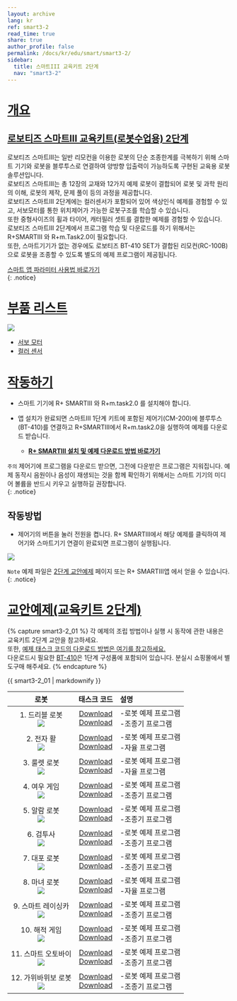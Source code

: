 ```yaml
---
layout: archive
lang: kr
ref: smart3-2
read_time: true
share: true
author_profile: false
permalink: /docs/kr/edu/smart/smart3-2/
sidebar:
  title: 스마트III 교육키트 2단계
  nav: "smart3-2"
---
```


# [개요](#개요)

## [로보티즈 스마트III 교육키트(로봇수업용) 2단계](#로보티즈-스마트iii-교육키트로봇수업용-2단계)

로보티즈 스마트III는 일반 리모컨을 이용한 로봇의 단순 조종한계를 극복하기 위해 스마트 기기와 로봇을 블루투스로 연결하여 양방향 입출력이 가능하도록 구현된 교육용 로봇 솔루션입니다.  
로보티즈 스마트III는 총 12장의 교재와 12가지 예제 로봇이 결합되어 로봇 및 과학 원리의 이해, 로봇의 제작, 문제 풀이 등의 과정을 제공합니다.  
로보티즈 스마트III 2단계에는 컬러센서가 포함되어 있어 색상인식 예제를 경험할 수 있고, 서보모터를 통한 위치제어가 가능한 로봇구조를 학습할 수 있습니다.  
또한 중형사이즈의 휠과 타이어, 캐터필러 셋트를 결합한 예제를 경험할 수 있습니다.  
로보티즈 스마트III 2단계에서 프로그램 학습 및 다운로드를 하기 위해서는 R+SMARTIII 와 R+m.Task2.0이 필요합니다.  
또한, 스마트기기가 없는 경우에도 로보티즈 BT-410 SET가 결합된 리모컨(RC-100B)으로 로봇을 조종할 수 있도록 별도의 예제 프로그램이 제공됩니다.

[스마트 앱 파라미터 사용법 바로가기]  
{: .notice}

# [부품 리스트](#부품-리스트)

 ![](/assets/images/edu/smart/smart3-2_e-manual.jpg)

 - [서보 모터]
 - [컬러 센서]

# [작동하기](#작동하기)

- 스마트 기기에 R+ SMARTIII 와 R+m.task2.0 를 설치해야 합니다.
- 앱 설치가 완료되면 스마트III 1단계 키트에 포함된 제어기(CM-200)에 블루투스(BT-410)를 연결하고 R+SMARTIII에서 R+m.task2.0을 실행하여 예제를 다운로드 받습니다.

  - **[R+ SMARTIII 설치 및 예제 다운로드 방법 바로가기]**

`주의` 제어기에 프로그램을 다운로드 받으면, 그전에 다운받은 프로그램은 지워집니다. 예제 동작시 음원이나 음성이 재생되는 것을 함께 확인하기 위해서는 스마트 기기의 미디어 볼륨을 반드시 키우고 실행하길 권장합니다.  
{: .notice}

## 작동방법

- 제어기의 버튼을 눌러 전원을 켭니다. R+ SMARTIII에서 해당 예제를 클릭하여 제어기와 스마트기기 연결이 완료되면 프로그램이 실행됩니다.

 ![](/assets/images/edu/smart/cm_200_7.jpg)

`Note` 예제 파일은 [2단계 교안예제] 페이지 또는 R+ SMARTIII앱 에서 얻을 수 있습니다.
{: .notice}

# [교안예제(교육키트 2단계)](#교안예제-교육키트-2단계)

{% capture smart3-2_01 %}
각 예제의 조립 방법이나 실행 시 동작에 관한 내용은 교육키트 2단계 교안을 참고하세요.  
또한, [예제 태스크 코드의 다운로드 방법은 여기를 참고하세요.]  
다운로드시 필요한 [BT-410]은 1단계 구성품에 포함되어 있습니다. 분실시 쇼핑몰에서 별도구매 해주세요.
{% endcapture %}

<div class="notice">{{ smart3-2_01 | markdownify }}</div>


|                                        로봇                                         |                                                태스크 코드                                                | 설명                                      |
|:-----------------------------------------------------------------------------------:|:---------------------------------------------------------------------------------------------------------:|:------------------------------------------|
|   1. 드리블 로봇<br />![](/assets/images/edu/smart/1_smartiii_l2_dribble_bot.png)   |     [Download][01_smart3_L2_Dribble_Bot_kr.tskx]<br />[Download][03_smart3_L2_Dribble_Bot_RC_kr.tskx]     | -로봇 예제 프로그램<br />-조종기 프로그램 |
|    2. 전자 활<br />![](/assets/images/edu/smart/1_smartiii_l2_electric_bow.png)     |    [Download][01_smart3_L2_Electric_Bow_kr.tskx]<br />[Download][03_smart3_L2_Electric_Bow_AI_kr.tskx]    | -로봇 예제 프로그램<br />-자율 프로그램   |
|   3. 룰렛 로봇<br />![](/assets/images/edu/smart/1_smartiii_l2_roulette_dart.png)   |   [Download][01_smart3_L2_Roulette_Dart_kr.tskx]<br />[Download][03_smart3_L2_Roulette_Dart_AI_kr.tskx]   | -로봇 예제 프로그램<br />-자율 프로그램   |
|     4. 여우 게임<br />![](/assets/images/edu/smart/1_smartiii_l2_fox_game.png)      |        [Download][01_smart3_L2_Fox_Game_kr.tskx]<br />[Download][03_smart3_L2_Fox_Game_RC_kr.tskx]        | -로봇 예제 프로그램<br />-조종기 프로그램 |
|    5. 알람 로봇<br />![](/assets/images/edu/smart/1_smartiii_l2_alarm_clock.png)    |     [Download][01_smart3_L2_Alarm_Clock_kr.tskx]<br />[Download][03_smart3_L2_Alarm_Clock_RC_kr.tskx]     | -로봇 예제 프로그램<br />-조종기 프로그램 |
|      6. 검투사<br />![](/assets/images/edu/smart/1_smartiii_l2_gladiator.png)       |       [Download][01_smart3_L2_Gladiator_kr.tskx]<br />[Download][03_smart3_L2_Gladiator_RC_kr.tskx]       | -로봇 예제 프로그램<br />-조종기 프로그램 |
|       7. 대포 로봇<br />![](/assets/images/edu/smart/1_smartiii_l2_tank.png)        |            [Download][01_smart3_L2_Tank_kr.tskx]<br />[Download][03_smart3_L2_Tank_RC_kr.tskx]            | -로봇 예제 프로그램<br />-조종기 프로그램 |
|   8. 마녀 로봇<br />![](/assets/images/edu/smart/1_smartiii_l2_talking_witch.png)   |   [Download][01_smart3_L2_Talking_Witch_kr.tskx]<br />[Download][03_smart3_L2_Talking_Witch_AI_kr.tskx]   | -로봇 예제 프로그램<br />-자율 프로그램   |
| 9. 스마트 레이싱카<br />![](/assets/images/edu/smart/1_smartiii_l2_racing_car.png)  |      [Download][01_smart3_L2_Racing_Car_kr.tskx]<br />[Download][03_smart3_L2_Racing_Car_RC_kr.tskx]      | -로봇 예제 프로그램<br />-조종기 프로그램 |
| 10. 해적 게임<br />![](/assets/images/edu/smart/1_smartiii_l2_pirate_roulette.png)  | [Download][01_smart3_L2_Pirate_Roulette_kr.tskx]<br />[Download][03_smart3_L2_Pirate_Roulette_RC_kr.tskx] | -로봇 예제 프로그램<br />-조종기 프로그램 |
| 11. 스마트 오토바이<br />![](/assets/images/edu/smart/1_smartiii_l2_trans_bike.png) |      [Download][01_smart3_L2_Trans_Bike_kr.tskx]<br />[Download][03_smart3_L2_Trans_Bike_RC_kr.tskx]      | -로봇 예제 프로그램<br />-조종기 프로그램 |
| 12. 가위바위보 로봇<br />![](/assets/images/edu/smart/1_smartiii_l2_robot_hand.png) |      [Download][01_smart3_L2_Robot_Hand_kr.tskx]<br />[Download][03_smart3_L2_Robot_Hand_RC_kr.tskx]      | -로봇 예제 프로그램<br />-조종기 프로그램 |


[스마트 앱 파라미터 사용법 바로가기]: /docs/kr/software/rplus1/task/task_misc/#스마트앱-파라미터
[서보 모터]: /docs/kr/parts/motor/servo_motor/
[컬러 센서]: /docs/kr/parts/sensor/cs-10/
[R+ SMARTIII 설치 및 예제 다운로드 방법 바로가기]: /docs/kr/software/mobile_app/rplussmart/#r-smart-다운로드설치
[2단계 교안예제]: #교안예제
[예제 태스크 코드의 다운로드 방법은 여기를 참고하세요.]: /docs/kr/faq/download_task_code/
[BT-410]: /docs/kr/parts/communication/bt-410/
[01_smart3_L2_Dribble_Bot_kr.tskx]: http://support.robotis.com/ko/baggage_files/smart3/01_smart3_l2_dribble_bot_kr.tskx
[03_smart3_L2_Dribble_Bot_RC_kr.tskx]: http://support.robotis.com/ko/baggage_files/smart3/03_smart3_l2_dribble_bot_rc_kr.tskx
[01_smart3_L2_Electric_Bow_kr.tskx]: http://support.robotis.com/ko/baggage_files/smart3/01_smart3_l2_electric_bow_kr.tskx
[03_smart3_L2_Electric_Bow_AI_kr.tskx]: http://support.robotis.com/ko/baggage_files/smart3/03_smart3_l2_electric_bow_ai_kr.tskx
[01_smart3_L2_Roulette_Dart_kr.tskx]: http://support.robotis.com/ko/baggage_files/smart3/01_smart3_l2_roulette_dart_kr.tskx
[03_smart3_L2_Roulette_Dart_AI_kr.tskx]: http://support.robotis.com/ko/baggage_files/smart3/03_smart3_l2_roulette_dart_ai_kr.tskx
[01_smart3_L2_Fox_Game_kr.tskx]: http://support.robotis.com/ko/baggage_files/smart3/01_smart3_l2_fox_game_kr.tskx
[03_smart3_L2_Fox_Game_RC_kr.tskx]: http://support.robotis.com/ko/baggage_files/smart3/03_smart3_l2_fox_game_rc_kr.tskx
[01_smart3_L2_Alarm_Clock_kr.tskx]: http://support.robotis.com/ko/baggage_files/smart3/01_smart3_l2_alarm_clock_kr.tskx
[03_smart3_L2_Alarm_Clock_RC_kr.tskx]: http://support.robotis.com/ko/baggage_files/smart3/03_smart3_l2_alarm_clock_rc_kr.tskx
[01_smart3_L2_Gladiator_kr.tskx]: http://support.robotis.com/ko/baggage_files/smart3/01_smart3_l2_gladiator_kr.tskx
[03_smart3_L2_Gladiator_RC_kr.tskx]: http://support.robotis.com/ko/baggage_files/smart3/03_smart3_l2_gladiator_rc_kr.tskx
[01_smart3_L2_Tank_kr.tskx]: http://support.robotis.com/ko/baggage_files/smart3/01_smart3_l2_tank_kr.tskx
[03_smart3_L2_Tank_RC_kr.tskx]: http://support.robotis.com/ko/baggage_files/smart3/03_smart3_l2_tank_rc_kr.tskx
[01_smart3_L2_Talking_Witch_kr.tskx]: http://support.robotis.com/ko/baggage_files/smart3/01_smart3_l2_talking_witch_kr.tskx
[03_smart3_L2_Talking_Witch_AI_kr.tskx]: http://support.robotis.com/ko/baggage_files/smart3/03_smart3_l2_talking_witch_ai_kr.tskx
[01_smart3_L2_Racing_Car_kr.tskx]: http://support.robotis.com/ko/baggage_files/smart3/01_smart3_l2_racing_car_kr.tskx
[03_smart3_L2_Racing_Car_RC_kr.tskx]: http://support.robotis.com/ko/baggage_files/smart3/03_smart3_l2_racing_car_rc_kr.tskx
[01_smart3_L2_Pirate_Roulette_kr.tskx]: http://support.robotis.com/ko/baggage_files/smart3/01_smart3_l2_pirate_roulette_kr.tskx
[03_smart3_L2_Pirate_Roulette_RC_kr.tskx]: http://support.robotis.com/ko/baggage_files/smart3/03_smart3_l2_pirate_roulette_rc_kr.tskx
[01_smart3_L2_Trans_Bike_kr.tskx]: http://support.robotis.com/ko/baggage_files/smart3/01_smart3_l2_trans_bike_kr.tskx
[03_smart3_L2_Trans_Bike_RC_kr.tskx]: http://support.robotis.com/ko/baggage_files/smart3/03_smart3_l2_trans_bike_rc_kr.tskx
[01_smart3_L2_Robot_Hand_kr.tskx]: http://support.robotis.com/ko/baggage_files/smart3/01_smart3_l2_robot_hand_kr.tskx
[03_smart3_L2_Robot_Hand_RC_kr.tskx]: http://support.robotis.com/ko/baggage_files/smart3/03_smart3_l2_robot_hand_rc_kr.tskx
